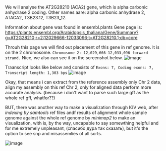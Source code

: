 We will analyse the AT2G28210 (ACA2) gene, which is alpha carbonic anhydrase 2 coding. Other names aare: alpha carbonic anhydrase 2, ATACA2, T3B23.12, T3B23_12.

Information about gene was found in ensembl.plants 
Gene page is: https://plants.ensembl.org/Arabidopsis_thaliana/Gene/Summary?g=AT2G28210;r=2:12029666-12033096;t=AT2G28210.1;db=core 

Throuh this page we will find out placement of this gene in ref genome. It is on the 2 chromosome. `Chromosome 2: 12,029,666-12,033,096 forward strand.`
Nice, we also can see it on the screenshot below. 
![image](https://github.com/user-attachments/assets/3e97023b-b782-49b9-b47b-15e88ca63b0f)

Traanscript looks like below and consists of `Exons: 7, Coding exons: 7, Transcript length: 1,303 bps` 
![image](https://github.com/user-attachments/assets/5f710b01-ef57-4cc7-84c6-0b2c9aff0cea)

Okay, that means i can extract from the reference assembly only Chr 2 data, align my assembly on this ref Chr 2, only for aligned data perform more accurate analysis. (because i don't want to parse such large gff as the whole ref gff, whatfor??)

BUT, there was another way to make a visualization through IGV web, after _indexing by samtools_ ref files andf results of alignment whole sample genome against the whole ref genome by _minimap2_ to make an visualization, with is, by the way, uncapable to say somewthing helpful and for me extremely unpleasant, (спасибо дура так сказать), but it's the option to see snp and misassemlies of all sorts.

![image](https://github.com/user-attachments/assets/317f5834-312b-46d9-9651-897922958523)
